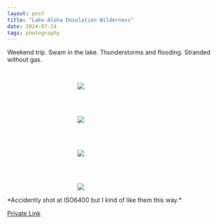 ```yaml
---
layout: post
title: "Lake Aloha Desolation Wilderness"
date: 2024-07-24
tags: photography
---
```


Weekend trip. Swam in the lake. Thunderstorms and flooding. Stranded without gas.

<br>
<p align="center">
<img style="max-width: 1024px; margin: 0 0 0 -162px;" src="https://storage.googleapis.com/fkwang_blog_image_hosting/2024_07_24_lake_aloha/img1.jpg">
</p>
<br>

<br>
<p align="center">
<img style="max-width: 1024px; margin: 0 0 0 -162px;" src="https://storage.googleapis.com/fkwang_blog_image_hosting/2024_07_24_lake_aloha/img2.jpg">
</p>
<br>

<br>
<p align="center">
<img style="max-width: 1024px; margin: 0 0 0 -162px;" src="https://storage.googleapis.com/fkwang_blog_image_hosting/2024_07_24_lake_aloha/img3.jpg">
</p>
<br>

<br>
<p align="center">
<img style="max-width: 1024px; margin: 0 0 0 -162px;" src="https://storage.googleapis.com/fkwang_blog_image_hosting/2024_07_24_lake_aloha/img4.jpg">
</p>
*Accidently shot at ISO6400 but I kind of like them this way.*
<br>

[Private Link](https://jstrieb.github.io/link-lock/#eyJ2IjoiMC4wLjEiLCJlIjoidlVxdUlEMzJpNEtKby9sZUtSMjdIeUE2R0lsdjh6WHBZMHh4UDUrVU53R1VHU08vcnJ2OHA4bVlXV2VUdTV1UUQxOWFBS2tlRzJJdnNlV0dsa0ZxVXowTEVicHVkcENac1U2ZGp3NFU2Q1FkOURZekVad0l4OUJSaHZkWklFZFFkWFVBRHc9PSIsInMiOiJaYXFlSEptZjFPb2g1Z2FVVW5KcWlRPT0iLCJpIjoiYnVTNlJ0VFdnV2hxeFpTeCJ9)
